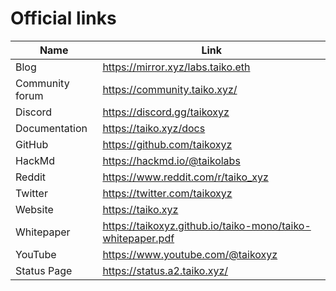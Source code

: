 # Official links

| Name            | Link                                                       |
| --------------- | ---------------------------------------------------------- |
| Blog            | https://mirror.xyz/labs.taiko.eth                          |
| Community forum | https://community.taiko.xyz/                               |
| Discord         | https://discord.gg/taikoxyz                                |
| Documentation   | https://taiko.xyz/docs                                     |
| GitHub          | https://github.com/taikoxyz                                |
| HackMd          | https://hackmd.io/@taikolabs                               |
| Reddit          | https://www.reddit.com/r/taiko_xyz                         |
| Twitter         | https://twitter.com/taikoxyz                               |
| Website         | https://taiko.xyz                                          |
| Whitepaper      | https://taikoxyz.github.io/taiko-mono/taiko-whitepaper.pdf |
| YouTube         | https://www.youtube.com/@taikoxyz                          |
| Status Page     | https://status.a2.taiko.xyz/                               |

